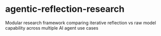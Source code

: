# agentic-reflection-research
Modular research framework comparing iterative reflection vs raw model capability across multiple AI agent use cases
